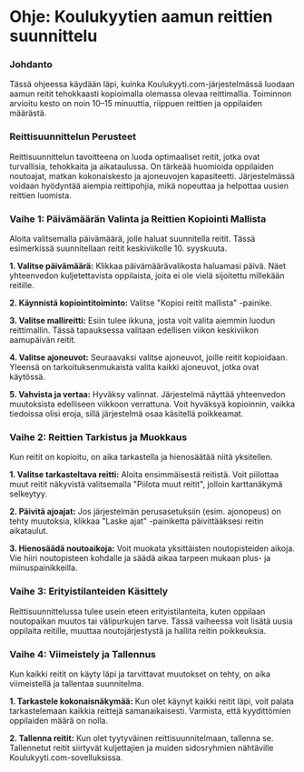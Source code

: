 # **Ohje: Koulukyytien aamun reittien suunnittelu**

### **Johdanto**

Tässä ohjeessa käydään läpi, kuinka Koulukyyti.com-järjestelmässä luodaan aamun reitit tehokkaasti kopioimalla olemassa olevaa reittimallia. Toiminnon arvioitu kesto on noin 10–15 minuuttia, riippuen reittien ja oppilaiden määrästä.

### **Reittisuunnittelun Perusteet**

Reittisuunnittelun tavoitteena on luoda optimaaliset reitit, jotka ovat turvallisia, tehokkaita ja aikataulussa. On tärkeää huomioida oppilaiden noutoajat, matkan kokonaiskesto ja ajoneuvojen kapasiteetti. Järjestelmässä voidaan hyödyntää aiempia reittipohjia, mikä nopeuttaa ja helpottaa uusien reittien luomista.

### **Vaihe 1: Päivämäärän Valinta ja Reittien Kopiointi Mallista**

Aloita valitsemalla päivämäärä, jolle haluat suunnitella reitit. Tässä esimerkissä suunnitellaan reitit keskiviikolle 10\. syyskuuta.

**1\. Valitse päivämäärä:** Klikkaa päivämäärävalikosta haluamasi päivä. Näet yhteenvedon kuljetettavista oppilaista, joita ei ole vielä sijoitettu millekään reitille.

**2\. Käynnistä kopiointitoiminto:** Valitse "Kopioi reitit mallista" \-painike.

**3\. Valitse mallireitti:** Esiin tulee ikkuna, josta voit valita aiemmin luodun reittimallin. Tässä tapauksessa valitaan edellisen viikon keskiviikon aamupäivän reitit.

**4\. Valitse ajoneuvot:** Seuraavaksi valitse ajoneuvot, joille reitit kopioidaan. Yleensä on tarkoituksenmukaista valita kaikki ajoneuvot, jotka ovat käytössä.

**5\. Vahvista ja vertaa:** Hyväksy valinnat. Järjestelmä näyttää yhteenvedon muutoksista edelliseen viikkoon verrattuna. Voit hyväksyä kopioinnin, vaikka tiedoissa olisi eroja, sillä järjestelmä osaa käsitellä poikkeamat.

### **Vaihe 2: Reittien Tarkistus ja Muokkaus**

Kun reitit on kopioitu, on aika tarkastella ja hienosäätää niitä yksitellen.

**1\. Valitse tarkasteltava reitti:** Aloita ensimmäisestä reitistä. Voit piilottaa muut reitit näkyvistä valitsemalla "Piilota muut reitit", jolloin karttanäkymä selkeytyy.

**2\. Päivitä ajoajat:** Jos järjestelmän perusasetuksiin (esim. ajonopeus) on tehty muutoksia, klikkaa "Laske ajat" \-painiketta päivittääksesi reitin aikataulut.

**3\. Hienosäädä noutoaikoja:** Voit muokata yksittäisten noutopisteiden aikoja. Vie hiiri noutopisteen kohdalle ja säädä aikaa tarpeen mukaan plus- ja miinuspainikkeilla.

### **Vaihe 3: Erityistilanteiden Käsittely**

Reittisuunnittelussa tulee usein eteen erityistilanteita, kuten oppilaan noutopaikan muutos tai välipurkujen tarve. Tässä vaiheessa voit lisätä uusia oppilaita reitille, muuttaa noutojärjestystä ja hallita reitin poikkeuksia.

### **Vaihe 4: Viimeistely ja Tallennus**

Kun kaikki reitit on käyty läpi ja tarvittavat muutokset on tehty, on aika viimeistellä ja tallentaa suunnitelma.

**1\. Tarkastele kokonaisnäkymää:** Kun olet käynyt kaikki reitit läpi, voit palata tarkastelemaan kaikkia reittejä samanaikaisesti. Varmista, että kyydittömien oppilaiden määrä on nolla.

**2\. Tallenna reitit:** Kun olet tyytyväinen reittisuunnitelmaan, tallenna se. Tallennetut reitit siirtyvät kuljettajien ja muiden sidosryhmien nähtäville Koulukyyti.com-sovelluksissa.